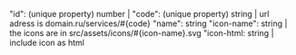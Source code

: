 "id": (unique property) number |
"code": (unique property) string | url adress is domain.ru/services/#{code}
"name": string
"icon-name": string | the icons are in src/assets/icons/#{icon-name}.svg
"icon-html: string | include icon as html
